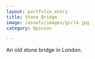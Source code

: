 ```yaml
---
layout: portfolio_entry
title: Stone Bridge
image: /assets/images/girl4.jpg
category: Opinion

---
```

An old stone bridge in London.
